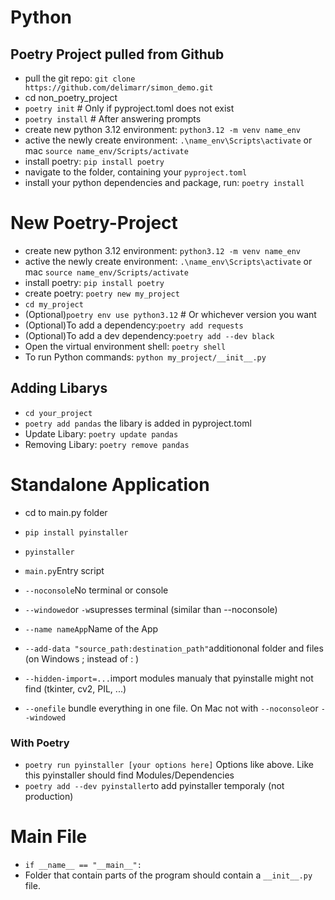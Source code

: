 # Python

## Poetry Project pulled from Github
- pull the git repo: `git clone https://github.com/delimarr/simon_demo.git`
- cd non_poetry_project
- `poetry init`  # Only if pyproject.toml does not exist
- `poetry install`  # After answering prompts
- create new python 3.12 environment: `python3.12 -m venv name_env`
- active the newly create environment: `.\name_env\Scripts\activate` or mac `source name_env/Scripts/activate`
- install poetry: `pip install poetry`
- navigate to the folder, containing your `pyproject.toml`
- install your python dependencies and package, run: `poetry install`

# New Poetry-Project
- create new python 3.12 environment: `python3.12 -m venv name_env`
- active the newly create environment: `.\name_env\Scripts\activate` or mac `source name_env/Scripts/activate`
- install poetry: `pip install poetry`
- create poetry: `poetry new my_project`
- `cd my_project`
- (Optional)`poetry env use python3.12`  # Or whichever version you want
- (Optional)To add a dependency:`poetry add requests` 
- (Optional)To add a dev dependency:`poetry add --dev black`
- Open the virtual environment shell: `poetry shell`
- To run Python commands: `python my_project/__init__.py`

## Adding Libarys
- `cd your_project`
- `poetry add pandas` the libary is added in pyproject.toml
- Update Libary: `poetry update pandas`
- Removing Libary: `poetry remove pandas`

# Standalone Application
- cd to main.py folder
- `pip install pyinstaller`
  
-  `pyinstaller`
- `main.py`Entry script
- `--noconsole`No terminal or console
- `--windowed`or `-w`supresses terminal (similar than --noconsole)
- `--name nameApp`Name of the App
- `--add-data "source_path:destination_path"`additiononal folder and files (on Windows ; instead of : )
- `--hidden-import=...`import modules manualy that pyinstalle might not find (tkinter, cv2, PIL, ...)
- `--onefile` bundle everything in one file. On Mac not with `--noconsole`or `--windowed`

### With Poetry
- `poetry run pyinstaller [your options here]` Options like above. Like this pyinstaller should find Modules/Dependencies
- `poetry add --dev pyinstaller`to add pyinstaller temporaly (not production)


# Main File
- `if __name__ == "__main__":`
- Folder that contain parts of the program should contain a ` __init__.py `
 file.
